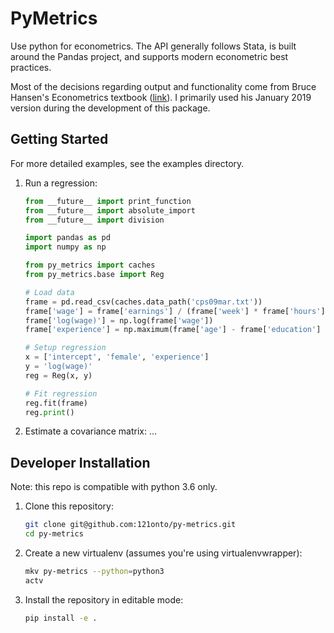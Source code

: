 PyMetrics
=========

Use python for econometrics.  The API generally follows Stata, is built around
the Pandas project, and supports modern econometric best practices.

Most of the decisions regarding output and functionality come from Bruce Hansen's
Econometrics textbook ([link](https://www.ssc.wisc.edu/~bhansen/econometrics/)).
I primarily used his January 2019 version during the development of this package.

Getting Started
---------------

For more detailed examples, see the examples directory.

1. Run a regression:

    ``` python
    from __future__ import print_function
    from __future__ import absolute_import
    from __future__ import division

    import pandas as pd
    import numpy as np

    from py_metrics import caches
    from py_metrics.base import Reg

    # Load data
    frame = pd.read_csv(caches.data_path('cps09mar.txt'))
    frame['wage'] = frame['earnings'] / (frame['week'] * frame['hours'])
    frame['log(wage)'] = np.log(frame['wage'])
    frame['experience'] = np.maximum(frame['age'] - frame['education'] - 6, 0)

    # Setup regression
    x = ['intercept', 'female', 'experience']
    y = 'log(wage)'
    reg = Reg(x, y)

    # Fit regression
    reg.fit(frame)
    reg.print()
    ```

2. Estimate a covariance matrix: ...


Developer Installation
----------------------

Note: this repo is compatible with python 3.6 only.

1. Clone this repository:

    ```bash
    git clone git@github.com:121onto/py-metrics.git
    cd py-metrics
    ```

2. Create a new virtualenv (assumes you're using virtualenvwrapper):

    ``` bash
    mkv py-metrics --python=python3
    actv
    ```

3. Install the repository in editable mode:

    ```bash
    pip install -e .
    ```

